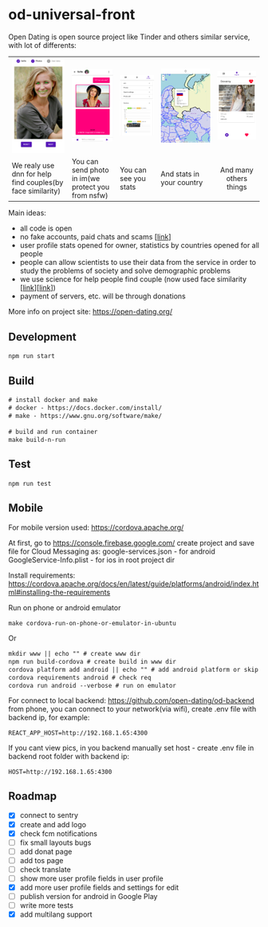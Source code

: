 # od-universal-front

Open Dating is open source project like Tinder and others similar service, with lot of differents:

| | | | | |
| ------------- | ------------- | ------------- | ------------- |:-------------:|
| ![](docs/preview-photos/join.png) | ![](docs/preview-photos/im.png)| ![](docs/preview-photos/stats.png) | ![](docs/preview-photos/stats-public.png) | ![](docs/preview-photos/profile.png) |
| We realy use dnn for help find couples(by face similarity) | You can send photo in im(we protect you from nsfw)| You can see you stats | And stats in your country | And many others things|

Main ideas:
 - all code is open
 - no fake accounts, paid chats and scams [[link](https://www.tokyoreporter.com/crime/tokyo-dating-site-registered-2-8-million-men-1-woman/)]
 - user profile stats opened for owner, statistics by countries opened for all people
 - people can allow scientists to use their data from the service in order to study the problems of society and solve demographic problems
 - we use science for help people find couple (now used face similarity [[link](https://www.mic.com/articles/111010/there-s-a-disturbing-fact-about-the-people-we-choose-to-be-with)][[link](https://journals.sagepub.com/doi/10.1177/0146167210377180)])
 - payment of servers, etc. will be through donations

More info on project site: https://open-dating.org/

## Development
```shell script
npm run start
```

## Build
```shell script
# install docker and make
# docker - https://docs.docker.com/install/
# make - https://www.gnu.org/software/make/

# build and run container
make build-n-run
```

## Test
```
npm run test
```

## Mobile
For mobile version used: https://cordova.apache.org/

At first, go to https://console.firebase.google.com/ create project and save file for Cloud Messaging as:
google-services.json - for android
GoogleService-Info.plist - for ios
in root project dir

Install requirements: https://cordova.apache.org/docs/en/latest/guide/platforms/android/index.html#installing-the-requirements

Run on phone or android emulator
```shell script
make cordova-run-on-phone-or-emulator-in-ubuntu
```
Or
```shell script
mkdir www || echo "" # create www dir
npm run build-cordova # create build in www dir
cordova platform add android || echo "" # add android platform or skip
cordova requirements android # check req
cordova run android --verbose # run on emulator
```

For connect to local backend: https://github.com/open-dating/od-backend from phone,
you can connect to your network(via wifi), create .env file with backend ip, for example:
```
REACT_APP_HOST=http://192.168.1.65:4300
```

If you cant view pics, in you backend manually set host - create .env file in backend root folder with backend ip:
```
HOST=http://192.168.1.65:4300
```

## Roadmap
* [x] connect to sentry
* [x] create and add logo
* [x] check fcm notifications
* [ ] fix small layouts bugs
* [ ] add donat page
* [ ] add tos page
* [ ] check translate
* [ ] show more user profile fields in user profile
* [x] add more user profile fields and settings for edit
* [ ] publish version for android in Google Play
* [ ] write more tests
* [x] add multilang support
